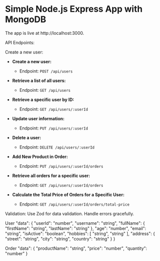 # Simple Node.js Express App with MongoDB


The app is live at http://localhost:3000.

API Endpoints:

Create a new user:

- **Create a new user:** 
  - Endpoint: `POST /api/users`

- **Retrieve a list of all users:** 
  - Endpoint: `GET /api/users`

- **Retrieve a specific user by ID:** 
  - Endpoint: `GET /api/users/:userId`

- **Update user information:** 
  - Endpoint: `PUT /api/users/:userId`

- **Delete a user:** 
  - Endpoint: `DELETE /api/users/:userId`

- **Add New Product in Order:** 
  - Endpoint: `PUT /api/users/:userId/orders`

- **Retrieve all orders for a specific user:** 
  - Endpoint: `GET /api/users/:userId/orders`

- **Calculate the Total Price of Orders for a Specific User:** 
  - Endpoint: `GET /api/users/:userId/orders/total-price`

Validation:
Use Zod for data validation. Handle errors gracefully.


User "data": {
        "userId": "number",
        "username": "string",
        "fullName": {
            "firstName": "string",
            "lastName": "string"
        },
        "age": "number",
        "email": "string",
        "isActive": "boolean",
        "hobbies": [
            "string",
            "string"
        ],
        "address": {
            "street": "string",
            "city": "string",
            "country": "string"
        }
    }

Order "data": {
    "productName": "string",
    "price": "number",
    "quantity": "number"
}
